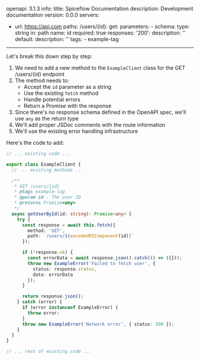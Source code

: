 openapi: 3.1.3
info:
  title: Spiceflow Documentation
  description: Development documentation
  version: 0.0.0
servers:
  - url: https://api.com
paths:
  /users/{id}:
    get:
      parameters:
        - schema:
            type: string
          in: path
          name: id
          required: true
      responses:
        '200':
          description: ''
        default:
          description: ''
      tags:
        - example-tag

---
Let's break this down step by step:

1. We need to add a new method to the `ExampleClient` class for the GET /users/{id} endpoint
2. The method needs to:
   - Accept the `id` parameter as a string
   - Use the existing `fetch` method
   - Handle potential errors
   - Return a Promise with the response
3. Since there's no response schema defined in the OpenAPI spec, we'll use `any` as the return type
4. We'll add proper JSDoc comments with the route information
5. We'll use the existing error handling infrastructure

Here's the code to add:

```typescript:client.ts
// ... existing code ...

export class ExampleClient {
  // ... existing methods ...

  /**
   * GET /users/{id}
   * @tags example-tag
   * @param id - The user ID
   * @returns Promise<any>
   */
  async getUserById(id: string): Promise<any> {
    try {
      const response = await this.fetch({
        method: 'GET',
        path: `/users/${encodeURIComponent(id)}`
      });

      if (!response.ok) {
        const errorData = await response.json().catch(() => ({}));
        throw new ExampleError('Failed to fetch user', {
          status: response.status,
          data: errorData
        });
      }

      return response.json();
    } catch (error) {
      if (error instanceof ExampleError) {
        throw error;
      }
      throw new ExampleError('Network error', { status: 500 });
    }
  }
}

// ... rest of existing code ...
```